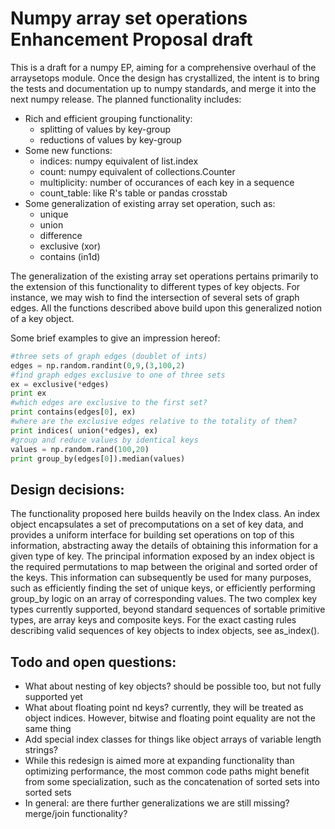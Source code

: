 Numpy array set operations Enhancement Proposal draft
====================

This is a draft for a numpy EP, aiming for a comprehensive overhaul of the arraysetops module. Once the design has crystallized, the intent is to bring the tests and documentation up to numpy standards, and merge it into the next numpy release. The planned functionality includes:

* Rich and efficient grouping functionality:
  * splitting of values by key-group
  * reductions of values by key-group
* Some new functions:
  * indices: numpy equivalent of list.index
  * count: numpy equivalent of collections.Counter
  * multiplicity: number of occurances of each key in a sequence
  * count_table: like R's table or pandas crosstab
* Some generalization of existing array set operation, such as:
  * unique 
  * union
  * difference
  * exclusive (xor)
  * contains (in1d)

The generalization of the existing array set operations pertains primarily to the extension of this functionality to different types of key objects. For instance, we may wish to find the intersection of several sets of graph edges. All the functions described above build upon this generalized notion of a key object.

Some brief examples to give an impression hereof:
```python
#three sets of graph edges (doublet of ints)
edges = np.random.randint(0,9,(3,100,2)
#find graph edges exclusive to one of three sets
ex = exclusive(*edges)
print ex
#which edges are exclusive to the first set?
print contains(edges[0], ex)
#where are the exclusive edges relative to the totality of them?
print indices( union(*edges), ex)
#group and reduce values by identical keys
values = np.random.rand(100,20)
print group_by(edges[0]).median(values)
```

## Design decisions:
The functionality proposed here builds heavily on the Index class. An index object encapsulates a set of precomputations on a set of key data, and provides a uniform interface for building set operations on top of this information, abstracting away the details of obtaining this information for a given type of key.
The principal information exposed by an index object is the required permutations to map between the original and sorted order of the keys. This information can subsequently be used for many purposes, such as efficiently finding the set of unique keys, or efficiently performing group_by logic on an array of corresponding values.
The two complex key types currently supported, beyond standard sequences of sortable primitive types, are array keys and composite keys. For the exact casting rules describing valid sequences of key objects to index objects, see as_index().

## Todo and open questions:
* What about nesting of key objects? should be possible too, but not fully supported yet
*	What about floating point nd keys? currently, they will be treated as object indices. However, bitwise and floating point equality are not the same thing 
*	Add special index classes for things like object arrays of variable length strings?
*	While this redesign is aimed more at expanding functionality than optimizing performance, the most common code paths might benefit from some specialization, such as the concatenation of sorted sets into sorted sets
*	In general: are there further generalizations we are still missing? merge/join functionality?

